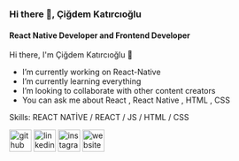### Hi there 👋, Çiğdem Katırcıoğlu
#### React Native Developer and Frontend Developer
Hi there, I'm Çiğdem Katırcıoğlu 👋
-  I’m currently working on React-Native
-  I’m currently learning everything 
-  I’m looking to collaborate with other content creators
-  You can ask me about React , React Native , HTML , CSS

Skills: REACT NATİVE / REACT / JS / HTML / CSS




[<img src='https://cdn.jsdelivr.net/npm/simple-icons@3.0.1/icons/github.svg' alt='github' height='40'>](https://github.com/cigdemkatircioglu)  [<img src='https://cdn.jsdelivr.net/npm/simple-icons@3.0.1/icons/linkedin.svg' alt='linkedin' height='40'>](https://www.linkedin.com/in/cigdemkatircioglu/)  [<img src='https://cdn.jsdelivr.net/npm/simple-icons@3.0.1/icons/instagram.svg' alt='instagram' height='40'>](https://www.instagram.com/ckatircioglu55/)  [<img src='https://cdn.jsdelivr.net/npm/simple-icons@3.0.1/icons/icloud.svg' alt='website' height='40'>](https://github.com/cigdemkatircioglu)  












